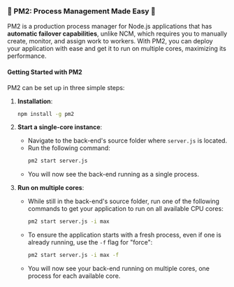 ### 📝 PM2: Process Management Made Easy 🚀

PM2 is a production process manager for Node.js applications that has **automatic failover capabilities**, unlike NCM, which requires you to manually create, monitor, and assign work to workers. With PM2, you can deploy your application with ease and get it to run on multiple cores, maximizing its performance.

#### **Getting Started with PM2**
PM2 can be set up in three simple steps:

1.  **Installation**:
    ```bash
    npm install -g pm2
    ```

2.  **Start a single-core instance**:
    -   Navigate to the back-end's source folder where `server.js` is located.
    -   Run the following command:
        ```bash
        pm2 start server.js
        ```
    -   You will now see the back-end running as a single process.

3.  **Run on multiple cores**:
    -   While still in the back-end's source folder, run one of the following commands to get your application to run on all available CPU cores:
        ```bash
        pm2 start server.js -i max
        ```
    -   To ensure the application starts with a fresh process, even if one is already running, use the `-f` flag for "force":
        ```bash
        pm2 start server.js -i max -f
        ```
    -   You will now see your back-end running on multiple cores, one process for each available core.